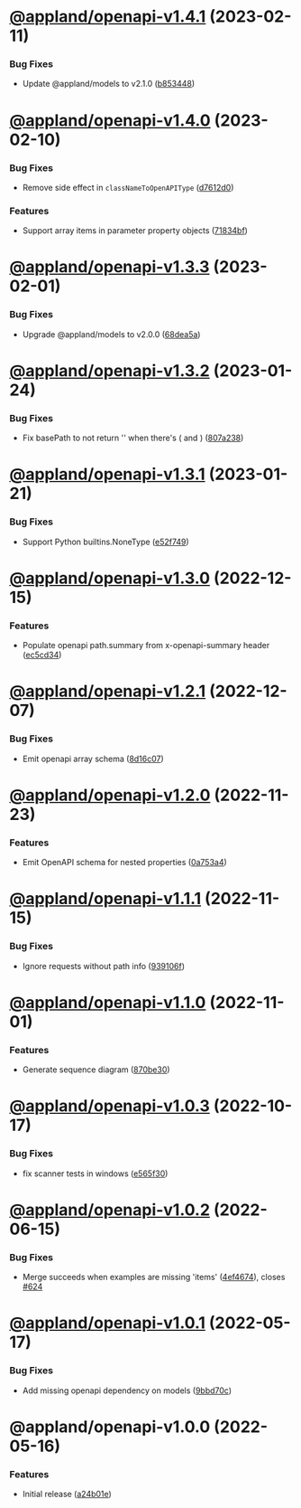 # [@appland/openapi-v1.4.1](https://github.com/getappmap/appmap-js/compare/@appland/openapi-v1.4.0...@appland/openapi-v1.4.1) (2023-02-11)


### Bug Fixes

* Update @appland/models to v2.1.0 ([b853448](https://github.com/getappmap/appmap-js/commit/b8534481251a0fd0917e7b490439aa63805aa094))

# [@appland/openapi-v1.4.0](https://github.com/getappmap/appmap-js/compare/@appland/openapi-v1.3.3...@appland/openapi-v1.4.0) (2023-02-10)


### Bug Fixes

* Remove side effect in `classNameToOpenAPIType` ([d7612d0](https://github.com/getappmap/appmap-js/commit/d7612d0f39b3fa0a7354bd3102f548d09e8dc416))


### Features

* Support array items in parameter property objects ([71834bf](https://github.com/getappmap/appmap-js/commit/71834bfb7f841b360cf1f0da6241ce2aa1117b4c))

# [@appland/openapi-v1.3.3](https://github.com/getappmap/appmap-js/compare/@appland/openapi-v1.3.2...@appland/openapi-v1.3.3) (2023-02-01)


### Bug Fixes

* Upgrade @appland/models to v2.0.0 ([68dea5a](https://github.com/getappmap/appmap-js/commit/68dea5a0a0e313d6067acfda99281a0194b2d353))

# [@appland/openapi-v1.3.2](https://github.com/getappmap/appmap-js/compare/@appland/openapi-v1.3.1...@appland/openapi-v1.3.2) (2023-01-24)


### Bug Fixes

* Fix basePath to not return '' when there's ( and ) ([807a238](https://github.com/getappmap/appmap-js/commit/807a238ebfc6860221cef6c51e26997a02211aa2))

# [@appland/openapi-v1.3.1](https://github.com/getappmap/appmap-js/compare/@appland/openapi-v1.3.0...@appland/openapi-v1.3.1) (2023-01-21)


### Bug Fixes

* Support Python builtins.NoneType ([e52f749](https://github.com/getappmap/appmap-js/commit/e52f7491c359cd05ba763ac9f36c5337d6656455))

# [@appland/openapi-v1.3.0](https://github.com/getappmap/appmap-js/compare/@appland/openapi-v1.2.1...@appland/openapi-v1.3.0) (2022-12-15)


### Features

* Populate openapi path.summary from x-openapi-summary header ([ec5cd34](https://github.com/getappmap/appmap-js/commit/ec5cd34f1436cd89fdcd986524090bdf84a98b5a))

# [@appland/openapi-v1.2.1](https://github.com/getappmap/appmap-js/compare/@appland/openapi-v1.2.0...@appland/openapi-v1.2.1) (2022-12-07)


### Bug Fixes

* Emit openapi array schema ([8d16c07](https://github.com/getappmap/appmap-js/commit/8d16c074c0b3aa3d7aebce55bb195f58cb550dc5))

# [@appland/openapi-v1.2.0](https://github.com/getappmap/appmap-js/compare/@appland/openapi-v1.1.1...@appland/openapi-v1.2.0) (2022-11-23)


### Features

* Emit OpenAPI schema for nested properties ([0a753a4](https://github.com/getappmap/appmap-js/commit/0a753a48e63b10cdfaa9197ca97dadfecbefe934))

# [@appland/openapi-v1.1.1](https://github.com/getappmap/appmap-js/compare/@appland/openapi-v1.1.0...@appland/openapi-v1.1.1) (2022-11-15)


### Bug Fixes

* Ignore requests without path info ([939106f](https://github.com/getappmap/appmap-js/commit/939106f34180b9312cbe289a4244fea8d525bac1))

# [@appland/openapi-v1.1.0](https://github.com/getappmap/appmap-js/compare/@appland/openapi-v1.0.3...@appland/openapi-v1.1.0) (2022-11-01)


### Features

* Generate sequence diagram ([870be30](https://github.com/getappmap/appmap-js/commit/870be30dbdc074672cc43495eebd396fd97c0184))

# [@appland/openapi-v1.0.3](https://github.com/getappmap/appmap-js/compare/@appland/openapi-v1.0.2...@appland/openapi-v1.0.3) (2022-10-17)


### Bug Fixes

* fix scanner tests in windows ([e565f30](https://github.com/getappmap/appmap-js/commit/e565f30b7c4f7b43e7eb5652fc9afc58b511da2d))

# [@appland/openapi-v1.0.2](https://github.com/getappmap/appmap-js/compare/@appland/openapi-v1.0.1...@appland/openapi-v1.0.2) (2022-06-15)

### Bug Fixes

- Merge succeeds when examples are missing 'items'
  ([4ef4674](https://github.com/getappmap/appmap-js/commit/4ef46743fad691414c88238047a3f0dee20a15f6)),
  closes [#624](https://github.com/getappmap/appmap-js/issues/624)

# [@appland/openapi-v1.0.1](https://github.com/getappmap/appmap-js/compare/@appland/openapi-v1.0.0...@appland/openapi-v1.0.1) (2022-05-17)

### Bug Fixes

- Add missing openapi dependency on models
  ([9bbd70c](https://github.com/getappmap/appmap-js/commit/9bbd70cbc5363df9ebc380c0371bcc58a95c31d7))

# @appland/openapi-v1.0.0 (2022-05-16)

### Features

- Initial release
  ([a24b01e](https://github.com/getappmap/appmap-js/commit/a24b01e2fae2c572c5952fe9ef3efddf13380d1e))

